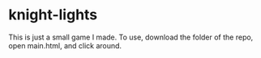 # knight-lights

This is just a small game I made. To use, download the folder of the repo, open main.html, and click around.
